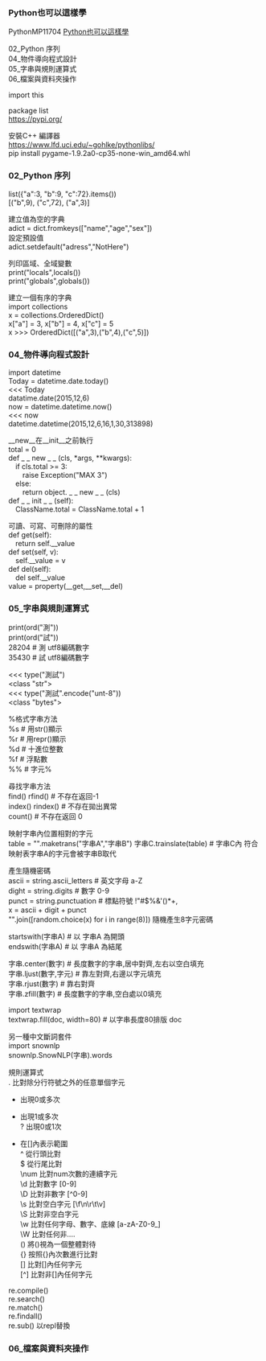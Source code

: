 ### Python也可以這樣學

PythonMP11704  [Python也可以這樣學](http://www.drmaster.com.tw/Bookinfo.asp?BookID=MP11704)

02_Python 序列  
04_物件導向程式設計  
05_字串與規則運算式  
06_檔案與資料夾操作  



import this  

package list  
https://pypi.org/  

安裝C++ 編譯器  
https://www.lfd.uci.edu/~gohlke/pythonlibs/  
pip install pygame-1.9.2a0-cp35-none-win_amd64.whl  

### 02_Python 序列
list({"a":3, "b":9, "c":72}.items())  
[("b",9), ("c",72), ("a",3)]

建立值為空的字典  
adict = dict.fromkeys(["name","age","sex"])  
設定預設值  
adict.setdefault("adress","NotHere") 

列印區域、全域變數  
print("locals",locals())  
print("globals",globals())  

建立一個有序的字典  
import collections  
x = collections.OrderedDict()  
x["a"] = 3, x["b"] = 4, x["c"] = 5  
x >>> OrderedDict([("a",3),("b",4),("c",5)])  

### 04_物件導向程式設計
import datetime  
Today = datetime.date.today()  
<<< Today  
datatime.date(2015,12,6)  
now = datetime.datetime.now()  
<<< now  
datetime.datetime(2015,12,6,16,1,30,313898)  

__new__在__init__之前執行  
total =  0  
def _ _ new _ _ (cls, *args, **kwargs):  
&emsp;if cls.total >= 3:  
&emsp;&emsp;raise Exception("MAX 3")  
&emsp;else:  
&emsp;&emsp;return object. _ _ new _ _ (cls)          
def _ _ init _ _ (self):  
&emsp;ClassName.total = ClassName.total + 1  
  
可讀、可寫、可刪除的屬性  
def get(self):  
&emsp;return self.__value  
def set(self, v):  
&emsp;self.__value = v  
def del(self):  
&emsp;del self.__value  
value = property(__get,__set,__del)

### 05_字串與規則運算式
print(ord("測"))  
print(ord("試"))  
28204 # 測 utf8編碼數字  
35430 # 試 utf8編碼數字

<<< type("測試")  
<class "str">  
<<< type("測試".encode("unt-8"))  
<class "bytes">

%格式字串方法  
%s # 用str()顯示  
%r # 用repr()顯示  
%d # 十進位整數    
%f # 浮點數  
%% # 字元%  

尋找字串方法  
find() rfind()  # 不存在返回-1  
index() rindex() # 不存在拋出異常  
count() # 不存在返回 0  

映射字串內位置相對的字元  
table = "".maketrans("字串A","字串B")
字串C.trainslate(table) # 字串C內 符合映射表字串A的字元會被字串B取代  

產生隨機密碼  
ascii = string.ascii_letters  # 英文字母 a-Z  
dight = string.digits  # 數字 0-9  
punct = string.punctuation  # 標點符號 !"#$%&\'()*+,  
x = ascii + digit + punct  
"".join([random.choice(x) for i in range(8)])
隨機產生8字元密碼

startswith(字串A) # 以 字串A 為開頭  
endswith(字串A) # 以 字串A 為結尾  

字串.center(數字) # 長度數字的字串,居中對齊,左右以空白填充  
字串.ljust(數字,字元) # 靠左對齊,右邊以字元填充  
字串.rjust(數字) # 靠右對齊  
字串.zfill(數字) # 長度數字的字串,空白處以0填充  

import textwrap  
textwrap.fill(doc, width=80) # 以字串長度80排版 doc  

另一種中文斷詞套件  
import snownlp  
snownlp.SnowNLP(字串).words  

規則運算式  
. 比對除分行符號之外的任意單個字元  
* 出現0或多次  
+ 出現1或多次  
? 出現0或1次  
- 在[]內表示範圍  
^ 從行頭比對  
$ 從行尾比對  
\num 比對num次數的連續字元  
\d 比對數字  [0-9]  
\D 比對非數字 [^0-9]  
\s 比對空白字元 [\f\n\r\t\v]  
\S 比對非空白字元  
\w 比對任何字母、數字、底線 [a-zA-Z0-9_]  
\W 比對任何非....  
() 將()視為一個整體對待  
{} 按照{}內次數進行比對    
[] 比對[]內任何字元  
[^] 比對非[]內任何字元  

re.compile()  
re.search()  
re.match()  
re.findall()  
re.sub()  以repl替換  

### 06_檔案與資料夾操作
